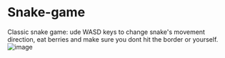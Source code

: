 # Snake-game

Classic snake game: ude WASD keys to change snake's movement direction, eat berries and make sure you dont hit the border or yourself.
![image](https://user-images.githubusercontent.com/50290969/175889863-b05be8b9-37b6-4b3f-bad9-6f65b08d6abf.png)
